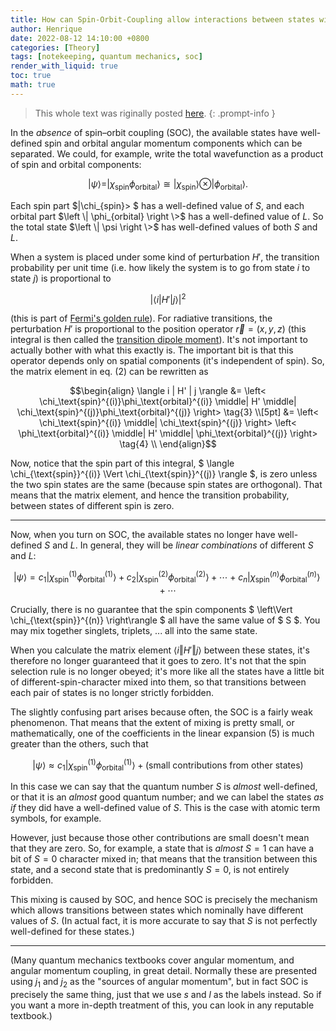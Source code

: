 ```yaml
---
title: How can Spin-Orbit-Coupling allow interactions between states with different multiplicities?
author: Henrique
date: 2022-08-12 14:10:00 +0800
categories: [Theory]
tags: [notekeeping, quantum mechanics, soc]
render_with_liquid: true
toc: true
math: true
---
```


> This whole text was riginally posted [here](https://chemistry.stackexchange.com/questions/159555/how-can-spin-orbit-coupling-allow-interactions-between-states-with-different-mul).
{: .prompt-info }

In the *absence* of spin–orbit coupling (SOC), the available states have well-defined spin and orbital angular momentum components which can be separated. We could, for example, write the total wavefunction as a product of spin and orbital components:

$$|\psi\rangle = |\chi_{\text{spin}}\phi_{\text{orbital}}\rangle \cong |\chi_{\text{spin}}\rangle \otimes |\phi_{\text{orbital}}\rangle. \tag{1}$$

Each spin part $\|\chi_{spin}\> $ has a well-defined value of $S$, and each orbital part $\left \| \phi_{orbital} \right \>$ has a well-defined value of $L$. So the total state $\left \| \psi \right \>$ has well-defined values of both $S$ and $L$.

When a system is placed under some kind of perturbation $H'$, the transition probability per unit time (i.e. how likely the system is to go from state $i$ to state $j$) is proportional to

$$| \langle i | H' | j \rangle |^2  \tag{2}$$

(this is part of [Fermi's golden rule](https://en.wikipedia.org/wiki/Fermi%27s_golden_rule)). For radiative transitions, the perturbation $H'$ is proportional to the position operator $\vec{r} = (x, y, z)$ (this integral is then called the [transition dipole moment](https://en.wikipedia.org/wiki/Transition_dipole_moment)). It's not important to actually bother with what this exactly is. The important bit is that this operator depends only on spatial components (it's independent of spin). So, the matrix element in eq. $(2)$ can be rewritten as

$$\begin{align}
\langle i | H' | j \rangle &= \left< \chi_\text{spin}^{(i)}\phi_\text{orbital}^{(i)} \middle| H' \middle| \chi_\text{spin}^{(j)}\phi_\text{orbital}^{(j)} \right> \tag{3} \\[5pt]
&= \left< \chi_\text{spin}^{(i)} \middle| \chi_\text{spin}^{(j)} \right> \left< \phi_\text{orbital}^{(i)} \middle| H' \middle| \phi_\text{orbital}^{(j)} \right> \tag{4} \\
\end{align}$$

Now, notice that the spin part of this integral, $ \langle \chi_{\text{spin}}^{(i)} \Vert \chi_{\text{spin}}^{(j)} \rangle $, is zero unless the two spin states are the same (because spin states are orthogonal). That means that the matrix element, and hence the transition probability, between states of different spin is zero.

-------

Now, when you turn on SOC, the available states no longer have well-defined $S$ and $L$. In general, they will be *linear combinations* of different $S$ and $L$:

$$|\psi\rangle = c_1\left|\chi_{\text{spin}}^{(1)}\phi_{\text{orbital}}^{(1)}\right> + c_2\left|\chi_{\text{spin}}^{(2)}\phi_{\text{orbital}}^{(2)}\right> +  ​\cdots + c_n\left|\chi_{\text{spin}}^{(n)}\phi_{\text{orbital}}^{(n)}\right> + \cdots \tag{5}$$

Crucially, there is no guarantee that the spin components $ \left\Vert \chi_{\text{spin}}^{(n)} \right\rangle $ all have the same value of $ S $. You may mix together singlets, triplets, ... all into the same state.

When you calculate the matrix element $\langle i \Vert H' \Vert j \rangle$ between these states, it's therefore no longer guaranteed that it goes to zero. It's not that the spin selection rule is no longer obeyed; it's more like all the states have a little bit of different-spin-character mixed into them, so that transitions between each pair of states is no longer strictly forbidden.

The slightly confusing part arises because often, the SOC is a fairly weak phenomenon. That means that the extent of mixing is pretty small, or mathematically, one of the coefficients in the linear expansion $(5)$ is much greater than the others, such that

$$|\psi\rangle \approx c_1\left|\chi_{\text{spin}}^{(1)}\phi_{\text{orbital}}^{(1)}\right> + \text{(small contributions from other states)} \tag{6}$$

In this case we can say that the quantum number $S$ is *almost* well-defined, or that it is an *almost* good quantum number; and we can label the states *as if* they did have a well-defined value of $S$. This is the case with atomic term symbols, for example.

However, just because those other contributions are small doesn't mean that they are zero. So, for example, a state that is *almost* $S = 1$ can have a bit of $S = 0$ character mixed in; that means that the transition between this state, and a second state that is predominantly $S = 0$, is not entirely forbidden.

This mixing is caused by SOC, and hence SOC is precisely the mechanism which allows transitions between states which nominally have different values of $S$. (In actual fact, it is more accurate to say that $S$ is not perfectly well-defined for these states.)

-----

(Many quantum mechanics textbooks cover angular momentum, and angular momentum coupling, in great detail. Normally these are presented using $j_1$ and $j_2$ as the "sources of angular momentum", but in fact SOC is precisely the same thing, just that we use $s$ and $l$ as the labels instead. So if you want a more in-depth treatment of this, you can look in any reputable textbook.)